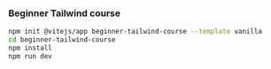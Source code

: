 ### Beginner Tailwind course

```bash
npm init @vitejs/app beginner-tailwind-course --template vanilla
cd beginner-tailwind-course
npm install
npm run dev
```

